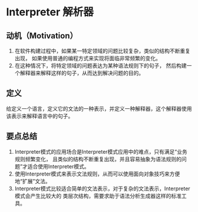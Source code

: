 # Interpreter 解析器

## 动机（Motivation）
1. 在软件构建过程中，如果某一特定领域的问题比较复杂，类似的结构不断重复出现，
   如果使用普通的编程方式来实现将面临非常频繁的变化。
2. 在这种情况下，将特定领域的问题表达为某种语法规则下的句子，
   然后构建一个解释器来解释这样的句子，从而达到解决问题的目的。

## 定义
给定义一个语言，定义它的文法的一种表示，并定义一种解释器，这个解释器使用该表示来解释语言中的句子。

## 要点总结
1. Interpreter模式的应用场合是Interpreter模式应用中的难点，只有满足“业务规则频繁变化，
   且类似的结构不断重复出现，并且容易抽象为语法规则的问题”才适合使用Interpreter模式。
2. 使用Interpreter模式来表示文法规则，从而可以使用面向对象技巧来方便地“扩展”文法。
3. Interpreter模式比较适合简单的文法表示，对于复杂的文法表示，Interpreter模式会产生比较大的
   类层次结构，需要求助于语法分析生成器这样的标准工具。